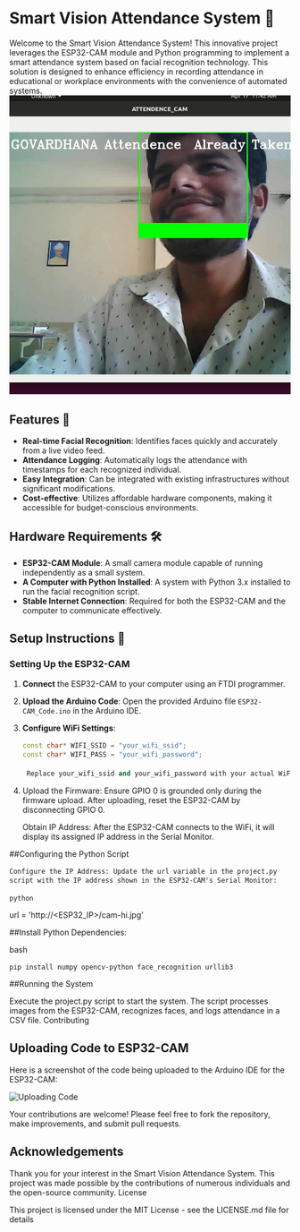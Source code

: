 # Smart Vision Attendance System 📸

Welcome to the Smart Vision Attendance System! This innovative project leverages the ESP32-CAM module and Python programming to implement a smart attendance system based on facial recognition technology. This solution is designed to enhance efficiency in recording attendance in educational or workplace environments with the convenience of automated systems.
![Final Output](/Screenshot%20from%202024-04-18%2000-08-11.png)
## Features 🚀

- **Real-time Facial Recognition**: Identifies faces quickly and accurately from a live video feed.
- **Attendance Logging**: Automatically logs the attendance with timestamps for each recognized individual.
- **Easy Integration**: Can be integrated with existing infrastructures without significant modifications.
- **Cost-effective**: Utilizes affordable hardware components, making it accessible for budget-conscious environments.

## Hardware Requirements 🛠️

- **ESP32-CAM Module**: A small camera module capable of running independently as a small system.
- **A Computer with Python Installed**: A system with Python 3.x installed to run the facial recognition script.
- **Stable Internet Connection**: Required for both the ESP32-CAM and the computer to communicate effectively.

## Setup Instructions 🔧

### Setting Up the ESP32-CAM

1. **Connect** the ESP32-CAM to your computer using an FTDI programmer.
2. **Upload the Arduino Code**: Open the provided Arduino file `ESP32-CAM_Code.ino` in the Arduino IDE.
3. **Configure WiFi Settings**:
   ```cpp
   const char* WIFI_SSID = "your_wifi_ssid";
   const char* WIFI_PASS = "your_wifi_password";

    Replace your_wifi_ssid and your_wifi_password with your actual WiFi credentials.
4. Upload the Firmware: Ensure GPIO 0 is grounded only during the firmware upload. After uploading, reset the ESP32-CAM by disconnecting GPIO 0.

    Obtain IP Address: After the ESP32-CAM connects to the WiFi, it will display its assigned IP address in the Serial Monitor.

##Configuring the Python Script

    Configure the IP Address: Update the url variable in the project.py script with the IP address shown in the ESP32-CAM's Serial Monitor:

    python

url = 'http://<ESP32_IP>/cam-hi.jpg'

##Install Python Dependencies:

bash

    pip install numpy opencv-python face_recognition urllib3

##Running the System

Execute the project.py script to start the system. The script processes images from the ESP32-CAM, recognizes faces, and logs attendance in a CSV file.
Contributing

## Uploading Code to ESP32-CAM

Here is a screenshot of the code being uploaded to the Arduino IDE for the ESP32-CAM:

![Uploading Code](/toupload.jpeg)


Your contributions are welcome! Please feel free to fork the repository, make improvements, and submit pull requests.
## Acknowledgements

Thank you for your interest in the Smart Vision Attendance System. This project was made possible by the contributions of numerous individuals and the open-source community.
License

This project is licensed under the MIT License - see the LICENSE.md file for details
